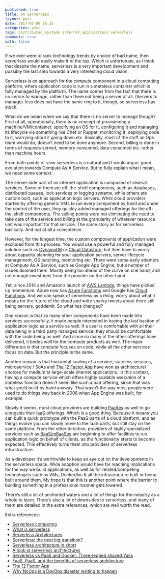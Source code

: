 ```yaml
---
published: true
title: On Serverless
layout: post
date: 2017-07-09 15:15
categories: post
tags: distributed_systems internet_applications serverless
comments: true
math: false
---
```


If we ever were to rank technology trends by choice of bad name, then serverless would easily make it to the top. Which is unfortunate, as I think that despite the name, serverless is a very important development and possibly the last step towards a very interesting cloud vision.

Serverless is an approach for the _compute_ component in a cloud computing platform, where application code is run in a stateless container which is fully managed by the platform. The name comes from the fact that there is _no server to manage_, rather than there not being a server at all. (Servers to manage)-less does not have the same ring to it, though, so serverless has stuck.

What do we mean when we say that there is no server to manage though? First of all, operationally, there is no concept of provisioning a machine/VM/container, specifying an OS for it, configuring it and managing its lifecycle via something like Chef or Puppet, monitoring it, deploying code to it, worrying about it going down etc. Basically, most of the stuff an Ops team would do, doesn’t need to be done anymore. Second, billing is done in terms of requests served, memory consumed, data consumed etc. rather than machine hours.

From both points of view serverless is a natural and I would argue, good evolution towards Compute As A Service. But to fully explain what I mean, we need some context.

The server-side part of an internet application is composed of several services. Some of them are off-the-shelf components, such as databases, distributed queues, lock services or logging systems, while others are custom built, such as application logic servers. While cloud providers started by offering generic VMs to run every component by hand and under the control of the user, they quickly added managed offerings for the off-the-shelf components. The selling points were not eliminating the need to take care of the service and billing at the granularity of whatever resource unit was important for that service. The same story as for serverless basically. And not at all a coincidence.

However, for the longest time, the custom components of application were excluded from this process. You would use a powerful and fully managed solution such as [DynamoDB](https://aws.amazon.com/dynamodb/) or [Cloud Datastore](https://cloud.google.com/datastore/), but then have to worry about capacity planning for your application servers, server lifecycle management, OS patching, monitoring etc. There were some early attempts at Compute As A Service, such as Google App Engine, but a number of issues doomed them. Mostly being too ahead of the curve on one hand, and not enough investment from the provider on the other hand.

Yet, since 2014 and Amazon’s launch of [AWS Lambda](https://aws.amazon.com/lambda/), things have picked up momentum. Azure now has [Azure Functions](https://azure.microsoft.com/en-us/services/functions/) and Google has [Cloud Functions](https://cloud.google.com/functions/). And we can speak of serverless as a _thing_, worry about what it means for the future of the cloud and write snarky tweets about there still being servers, goddamit. So what has changed?

One reason is that so many other components have been made into services successfully, it made people interested in having the last bastion of application logic as a service as well. If a user is comfortable with all their data being in a third party managed service, they should be comfortable with the code being as well. And since so many of the other offerings have delivered, it bodes well for the compute products as well. The major difference is that compute focuses on code, while all the other services focus on data. But the principle is the same.

Another reason is that horizontal scaling of a service, stateless services, microservice / SoAs and [The 12 Factor App](https://12factor.net/) have won as architectural choices for medium to large-scale internet applications. In this context, having a compute service which offers highly scalable execution of a stateless function doesn’t seem like such a bad offering, since that was what you’d build by hand anyway. That wasn’t the way most people were used to do things way back in 2008 when App Engine was built, for example.

Slowly it seems, most cloud providers are building [PaaSes](https://en.wikipedia.org/wiki/Platform_as_a_service) as well to go alongside their [IaaS](https://azure.microsoft.com/en-us/overview/what-is-iaas/) offerings. Which is a good thing. Because it means you can built a quick prototype with the PaaS parts of a cloud platform, and as things evolve you can slowly move to the IaaS parts, but still stay on the same platform. From the other direction, providers of highly specialized services such as [BaaS/mBaaSes](https://en.wikipedia.org/wiki/Mobile_backend_as_a_service) are beginning to offer facilities to run application logic on behalf of clients, as the functionality starts to become expected. This effectively turns them into providers of serverless infrastructure.

As a developer it’s worthwhile to keep an eye out on the developments in the serverless space. Wide adoption would have far reaching implications for the way we build applications, as well as for related/competing technologies such as VMs, Docker/lxc & all the infrastructure built or being built around them. My hope is that this is another point where the barrier to building something in a professional manner gets lowered.

There’s still a lot of uncharted waters and a lot of things for the industry as a whole to learn. There’s also a lot of downsides to serverless, and many of them are detailed in the extra references, which are well worth the read.

Extra references:

- [Serverless computing](https://en.wikipedia.org/wiki/Serverless_computing)
- [What is serverless](https://auth0.com/blog/what-is-serverless/)
- [Serverless Architectures](https://martinfowler.com/articles/serverless.html)
- [Serverless: the next big transition?](https://conferences.oreilly.com/software-architecture/sa-ny/public/content/the-next-big-transition)
- [Serverless architecture in short](https://specify.io/concepts/serverless-baas-faas)
- [A look at serverless architectures](https://dzone.com/articles/serverless-architecture-1)
- [Serverless vs PaaS and Docker: Three-legged shaved Yaks](https://serverless.zone/serverless-vs-paas-and-docker-three-legged-hairless-yaks-f2c4191b1ed6)
- [FaaS, PaaS, and the benefits of serverless architecture](https://www.infoq.com/news/2016/06/faas-serverless-architecture)
- [The 12 Factor App](https://12factor.net/)
- [Why NoOps is a DevOps disaster waiting to happen](https://devops.com/noops-devops-disaster-waiting-happen/)
